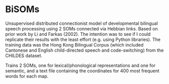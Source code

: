 # BiSOMs
Unsupervised distributed connectionist model of developmental bilingual speech processing using 2 SOMs connected via Hebbian links. Based on prior work by Li and Farkas (2002). The intention was to see if I could replicate their results with the least effort (e.g. using Python libraries). The training data was the Hong Kong Bilingual Corpus (which included Cantonese and English child-directed speech and code-switching) from the CHILDES dataset. 

Trains 2 SOMs, one for lexical/phonological representations and one for semantic, and a text file containing the coordinates for 400 most frequent words for each map. 
